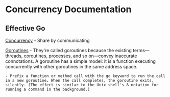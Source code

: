 # Concurrency Documentation

## Effective Go
[Concurrency](https://go.dev/doc/effective_go#concurrency)
    - Share by communicating

[Goroutines](https://go.dev/doc/effective_go#goroutines)
    - They're called goroutines because the existing terms—threads,
    coroutines, processes, and so on—convey inaccurate connotations.
    A goroutine has a simple model: it is a function executing
    concurrently with other goroutines in the same address space.

    - Prefix a function or method call with the go keyword to run the call in a new goroutine. When the call completes, the goroutine exits, silently. (The effect is similar to the Unix shell's & notation for running a command in the background.)
